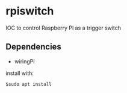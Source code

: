 # rpiswitch
IOC to control Raspberry PI as a trigger switch

## Dependencies
- wiringPi

install with:
```shell
$sudo apt install 
```
